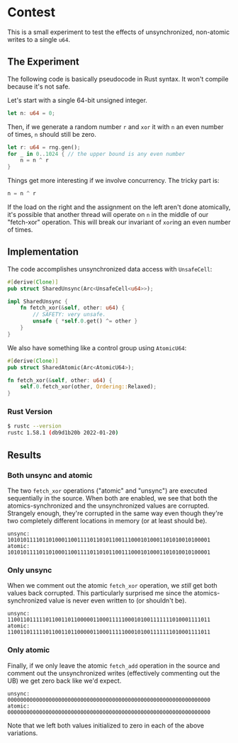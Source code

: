 # Contest

This is a small experiment to test the effects of unsynchronized,
non-atomic writes to a single `u64`.

## The Experiment

The following code is basically pseudocode in Rust syntax. It
won't compile because it's not safe.

Let's start with a single 64-bit unsigned integer.

```rust
let n: u64 = 0;
```

Then, if we generate a random number `r` and `xor` it with `n`
an even number of times, `n` should still be zero.

```rust
let r: u64 = rng.gen();
for _ in 0..1024 { // the upper bound is any even number
    n = n ^ r
}
```

Things get more interesting if we involve concurrency. The
tricky part is:

```rust
n = n ^ r
```

If the load on the right and the assignment on the left aren't
done atomically, it's possible that another thread will operate
on `n` in the middle of our "fetch-xor" operation. This will
break our invariant of `xor`ing an even number of times.

## Implementation

The code accomplishes unsynchronized data access with `UnsafeCell`: 

```rust
#[derive(Clone)]
pub struct SharedUnsync(Arc<UnsafeCell<u64>>);

impl SharedUnsync {
    fn fetch_xor(&self, other: u64) {
        // SAFETY: very unsafe.
        unsafe { *self.0.get() ^= other }
    }
}
```

We also have something like a control group using `AtomicU64`:

```rust
#[derive(Clone)]
pub struct SharedAtomic(Arc<AtomicU64>);

fn fetch_xor(&self, other: u64) {
    self.0.fetch_xor(other, Ordering::Relaxed);
}
```


### Rust Version
```bash
$ rustc --version
rustc 1.58.1 (db9d1b20b 2022-01-20)
```

## Results

### Both unsync and atomic

The two `fetch_xor` operations ("atomic" and "unsync") are executed
sequentially in the source. When both are enabled, we see that both
the atomics-synchronized and the unsynchronized values are corrupted.
Strangely enough, they're corrupted in the same way even though they're
two completely different locations in memory (or at least should be).

```
unsync: 1010101111011010001100111101101011001110001010001101010010100001
atomic: 1010101111011010001100111101101011001110001010001101010010100001
```

### Only unsync

When we comment out the atomic `fetch_xor` operation, we *still* get both
values back corrupted. This particularly surprised me since the atomics-
synchronized value is never even written to (or shouldn't be).

```
unsync: 1100110111110110011011000001100011111000101001111111010001111011
atomic: 1100110111110110011011000001100011111000101001111111010001111011
```

### Only atomic

Finally, if we only leave the atomic `fetch_add` operation in the source
and comment out the unsynchronized writes (effectively commenting out the UB)
we get zero back like we'd expect.

```
unsync: 0000000000000000000000000000000000000000000000000000000000000000
atomic: 0000000000000000000000000000000000000000000000000000000000000000
```

Note that we left both values initialized to zero in
each of the above variations.
